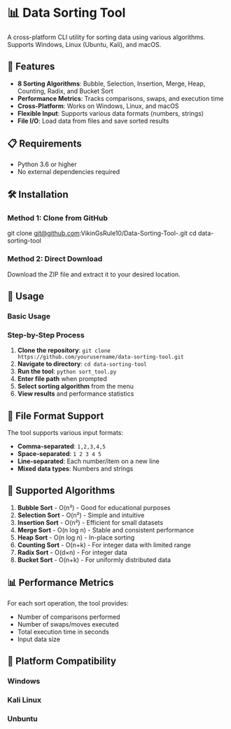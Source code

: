 # 📊 Data Sorting Tool

A cross-platform CLI utility for sorting data using various algorithms. Supports Windows, Linux (Ubuntu, Kali), and macOS.

## 🚀 Features

- **8 Sorting Algorithms**: Bubble, Selection, Insertion, Merge, Heap, Counting, Radix, and Bucket Sort
- **Performance Metrics**: Tracks comparisons, swaps, and execution time
- **Cross-Platform**: Works on Windows, Linux, and macOS
- **Flexible Input**: Supports various data formats (numbers, strings)
- **File I/O**: Load data from files and save sorted results

## 📋 Requirements

- Python 3.6 or higher
- No external dependencies required

## 🛠️ Installation

### Method 1: Clone from GitHub
git clone git@github.com:VikinGsRule10/Data-Sorting-Tool-.git
cd data-sorting-tool

### Method 2: Direct Download
Download the ZIP file and extract it to your desired location.

## 🎯 Usage

### Basic Usage




### Step-by-Step Process
1. **Clone the repository**: `git clone https://github.com/yourusername/data-sorting-tool.git`
2. **Navigate to directory**: `cd data-sorting-tool`
3. **Run the tool**: `python sort_tool.py`
4. **Enter file path** when prompted
5. **Select sorting algorithm** from the menu
6. **View results** and performance statistics

## 📁 File Format Support

The tool supports various input formats:
- **Comma-separated**: `1,2,3,4,5`
- **Space-separated**: `1 2 3 4 5`
- **Line-separated**: Each number/item on a new line
- **Mixed data types**: Numbers and strings

## 🧮 Supported Algorithms

1. **Bubble Sort** - O(n²) - Good for educational purposes
2. **Selection Sort** - O(n²) - Simple and intuitive
3. **Insertion Sort** - O(n²) - Efficient for small datasets
4. **Merge Sort** - O(n log n) - Stable and consistent performance
5. **Heap Sort** - O(n log n) - In-place sorting
6. **Counting Sort** - O(n+k) - For integer data with limited range
7. **Radix Sort** - O(d×n) - For integer data
8. **Bucket Sort** - O(n+k) - For uniformly distributed data

## 📊 Performance Metrics

For each sort operation, the tool provides:
- Number of comparisons performed
- Number of swaps/moves executed
- Total execution time in seconds
- Input data size

## 🔧 Platform Compatibility

### Windows
### Kali Linux
### Unbuntu

